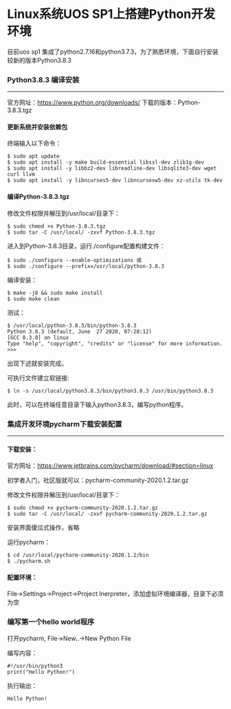 Linux系统UOS SP1上搭建Python开发环境
===========================

目前uos sp1 集成了python2.7.16和python3.7.3，为了熟悉环境，下面自行安装较新的版本Python3.8.3


### Python3.8.3 编译安装
------
官方网址：https://www.python.org/downloads/
下载的版本：Python-3.8.3.tgz

#### 更新系统并安装依赖包

终端输入以下命令：

    $ sudo apt update
    $ sudo apt install -y make build-essential libssl-dev zlib1g-dev
    $ sudo apt install -y libbz2-dev libreadline-dev libsqlite3-dev wget curl llvm
    $ sudo apt install -y libncurses5-dev libncursesw5-dev xz-utils tk-dev
    
#### 编译Python-3.8.3.tgz

修改文件权限并解压到/usr/local/目录下：

    $ sudo chmod +x Python-3.8.3.tgz
    $ sudo tar -C /usr/local/ -zxvf Python-3.8.3.tgz
    
进入到Python-3.8.3目录，运行./configure配置构建文件：

    $ sudo ./configure --enable-optimizations 或
    $ sudo ./configure --prefix=/usr/local/python-3.8.3
    
编译安装：

    $ make -j8 && sudo make install
    $ sudo make clean
    
测试：

    $ /usr/local/python-3.8.3/bin/python-3.8.3
    Python 3.8.3 (default, June  27 2020, 07:28:12) 
    [GCC 8.3.0] on linux
    Type "help", "copyright", "credits" or "license" for more information.
    >>> 

出现下述就安装完成。

可执行文件建立软链接:

    $ ln -s /usr/local/python3.8.3/bin/python3.8.3 /usr/bin/python3.8.3

此时，可以在终端任意目录下输入python3.8.3，编写python程序。


### 集成开发环境pycharm下载安装配置
------

#### 下载安装：

官方网址：https://www.jetbrains.com/pycharm/download/#section=linux

初学者入门，社区版就可以：pycharm-community-2020.1.2.tar.gz


修改文件权限并解压到/usr/local/目录下：

    $ sudo chmod +x pycharm-community-2020.1.2.tar.gz
    $ sudo tar -C /usr/local/ -zxvf pycharm-community-2020.1.2.tar.gz

安装界面傻瓜式操作，省略


运行pycharm：

    $ cd /usr/local/pycharm-community-2020.1.2/bin
    $ ./pycharm.sh


#### 配置环境：

File->Settings->Project->Project Inerpreter，添加虚拟环境编译器，目录下必须为空


### 编写第一个hello world程序

打开pycharm, File->New..->New Python File


编写内容：

    #!/usr/bin/python3
    print("Hello Python!")

执行输出：

    Hello Python!

